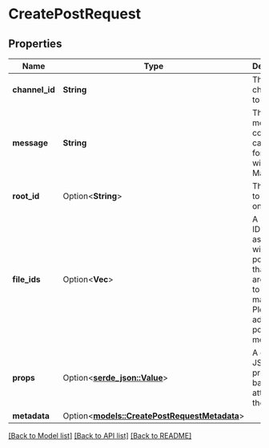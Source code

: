 # CreatePostRequest

## Properties

Name | Type | Description | Notes
------------ | ------------- | ------------- | -------------
**channel_id** | **String** | The channel ID to post in | 
**message** | **String** | The message contents, can be formatted with Markdown | 
**root_id** | Option<**String**> | The post ID to comment on | [optional]
**file_ids** | Option<**Vec<String>**> | A list of file IDs to associate with the post. Note that posts are limited to 5 files maximum. Please use additional posts for more files. | [optional]
**props** | Option<[**serde_json::Value**](.md)> | A general JSON property bag to attach to the post | [optional]
**metadata** | Option<[**models::CreatePostRequestMetadata**](CreatePost_request_metadata.md)> |  | [optional]

[[Back to Model list]](../README.md#documentation-for-models) [[Back to API list]](../README.md#documentation-for-api-endpoints) [[Back to README]](../README.md)


